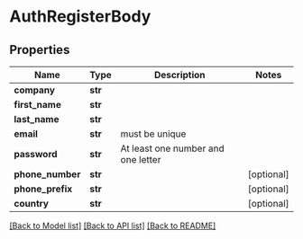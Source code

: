# AuthRegisterBody

## Properties
Name | Type | Description | Notes
------------ | ------------- | ------------- | -------------
**company** | **str** |  | 
**first_name** | **str** |  | 
**last_name** | **str** |  | 
**email** | **str** | must be unique | 
**password** | **str** | At least one number and one letter | 
**phone_number** | **str** |  | [optional] 
**phone_prefix** | **str** |  | [optional] 
**country** | **str** |  | [optional] 

[[Back to Model list]](../README.md#documentation-for-models) [[Back to API list]](../README.md#documentation-for-api-endpoints) [[Back to README]](../README.md)

